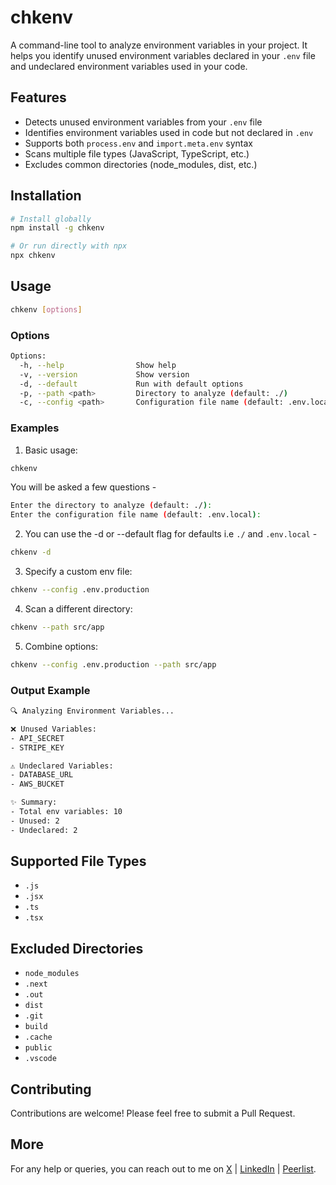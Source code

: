 # chkenv

A command-line tool to analyze environment variables in your project. It helps you identify unused environment variables declared in your `.env` file and undeclared environment variables used in your code.

## Features

- Detects unused environment variables from your `.env` file
- Identifies environment variables used in code but not declared in `.env`
- Supports both `process.env` and `import.meta.env` syntax
- Scans multiple file types (JavaScript, TypeScript, etc.)
- Excludes common directories (node_modules, dist, etc.)

## Installation

```bash
# Install globally
npm install -g chkenv

# Or run directly with npx
npx chkenv
```

## Usage

```bash
chkenv [options]
```

### Options

```bash
Options:
  -h, --help                Show help
  -v, --version             Show version
  -d, --default             Run with default options
  -p, --path <path>         Directory to analyze (default: ./)
  -c, --config <path>       Configuration file name (default: .env.local)
```

### Examples

1. Basic usage:

```bash
chkenv
```

You will be asked a few questions -

```bash
Enter the directory to analyze (default: ./):
Enter the configuration file name (default: .env.local):
```

2. You can use the -d or --default flag for defaults i.e `./` and `.env.local` -

```bash
chkenv -d
```

3. Specify a custom env file:

```bash
chkenv --config .env.production
```

4. Scan a different directory:

```bash
chkenv --path src/app
```

5. Combine options:

```bash
chkenv --config .env.production --path src/app
```

### Output Example

```bash
🔍 Analyzing Environment Variables...

❌ Unused Variables:
- API_SECRET
- STRIPE_KEY

⚠️ Undeclared Variables:
- DATABASE_URL
- AWS_BUCKET

✨ Summary:
- Total env variables: 10
- Unused: 2
- Undeclared: 2
```

## Supported File Types

- `.js`
- `.jsx`
- `.ts`
- `.tsx`

## Excluded Directories

- `node_modules`
- `.next`
- `.out`
- `dist`
- `.git`
- `build`
- `.cache`
- `public`
- `.vscode`

## Contributing

Contributions are welcome! Please feel free to submit a Pull Request.

## More

For any help or queries, you can reach out to me on [X](https://x.com/sudipbiswas_dev) | [LinkedIn](https://linkedin.com/in/sudipb7) | [Peerlist](https://peerlist.io/sudipbiswas).
